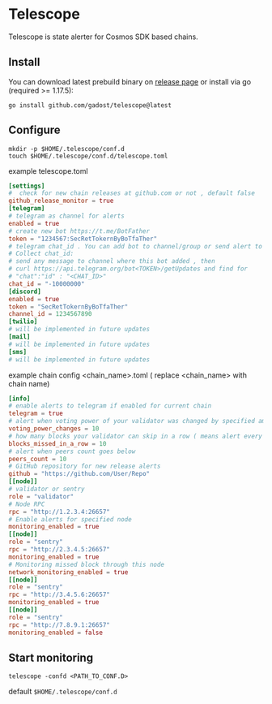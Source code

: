 # Telescope
Telescope is state alerter for Cosmos SDK based chains. 

## Install
You can download latest prebuild binary on [release page](https://github.com/gadost/telescope/releases/latest) or install via go (required >= 1.17.5):
```
go install github.com/gadost/telescope@latest
```

## Configure

```
mkdir -p $HOME/.telescope/conf.d
touch $HOME/.telescope/conf.d/telescope.toml
```

example telescope.toml
```toml
[settings]
#  check for new chain releases at github.com or not , default false
github_release_monitor = true  
[telegram]
# telegram as channel for alerts
enabled = true
# create new bot https://t.me/BotFather
token = "1234567:SecRetTokernByBoTfaTher"
# telegram chat_id . You can add bot to channel/group or send alert to DM. 
# Collect chat_id:
# send any message to channel where this bot added , then 
# curl https://api.telegram.org/bot<TOKEN>/getUpdates and find for
# "chat":"id" : "<CHAT_ID>"
chat_id = "-10000000"
[discord]
enabled = true
token = "SecRetTokernByBoTfaTher"
channel_id = 1234567890
[twilio]
# will be implemented in future updates
[mail]
# will be implemented in future updates
[sms]
# will be implemented in future updates
```

example chain config  <chain_name>.toml ( replace <chain_name> with chain name)
```toml
[info]
# enable alerts to telegram if enabled for current chain
telegram = true
# alert when voting power of your validator was changed by specified amount
voting_power_changes = 10
# how many blocks your validator can skip in a row ( means alert every X missed block in a row. if =1  -  every missed block)
blocks_missed_in_a_row = 10
# alert when peers count goes below  
peers_count = 10
# GitHub repository for new release alerts
github = "https://github.com/User/Repo"
[[node]]
# validator or sentry 
role = "validator"
# Node RPC 
rpc = "http://1.2.3.4:26657"
# Enable alerts for specified node
monitoring_enabled = true
[[node]]
role = "sentry"
rpc = "http://2.3.4.5:26657"
monitoring_enabled = true
# Monitoring missed block through this node 
network_monitoring_enabled = true
[[node]]
role = "sentry"
rpc = "http://3.4.5.6:26657"
monitoring_enabled = true
[[node]]
role = "sentry"
rpc = "http://7.8.9.1:26657"
monitoring_enabled = false
```

## Start monitoring

```
telescope -confd <PATH_TO_CONF.D>
```
default `$HOME/.telescope/conf.d`
